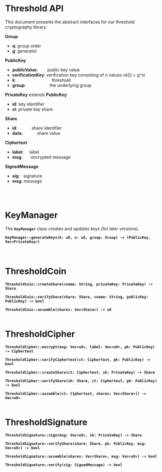 # Threshold API
This document presents the abstract interfaces for our threshold cryptography library.

**Group**
- **q**: group order
- **g**: generator

**PublicKey**
- **publicValue**:&nbsp;&nbsp;&nbsp;&nbsp;&nbsp;&nbsp;&nbsp; public key value
- **verificationKey**: verification key consisting of n values vk[i] = g^xi
- **k**:&nbsp;&nbsp;&nbsp;&nbsp;&nbsp;&nbsp;&nbsp;&nbsp;&nbsp;&nbsp;&nbsp;&nbsp;&nbsp;&nbsp;&nbsp;&nbsp;&nbsp;&nbsp;&nbsp;&nbsp;&nbsp;&nbsp;&nbsp;&nbsp;&nbsp;&nbsp;&nbsp;&nbsp;&nbsp; threshold
- **group**:&nbsp;&nbsp;&nbsp;&nbsp;&nbsp;&nbsp;&nbsp;&nbsp;&nbsp;&nbsp;&nbsp;&nbsp;&nbsp;&nbsp;&nbsp;&nbsp;&nbsp;&nbsp;&nbsp; the underlying group

**PrivateKey** extends **PublicKey**
- **id**: key identifier
- **xi**: private key share

**Share**
- **id**:&nbsp;&nbsp;&nbsp;&nbsp;&nbsp;&nbsp;&nbsp;&nbsp;&nbsp;&nbsp;&nbsp; share identifier
- **data**:&nbsp;&nbsp;&nbsp;&nbsp;&nbsp;&nbsp;&nbsp;&nbsp;&nbsp;&nbsp;&nbsp; share value

**Ciphertext**
- **label**:&nbsp;&nbsp;&nbsp;&nbsp; label
- **msg**:&nbsp;&nbsp;&nbsp;&nbsp;&nbsp;&nbsp; encrypted message

**SignedMessage**
- **sig**:&nbsp;&nbsp; signature
- **msg**: message

<br><br>

# KeyManager

The **`KeyManager`** class creates and updates keys (for later versions).<br> 

**`KeyManager::generateKeys(k: u8, n: u8, group: Group) -> (PublicKey, Vec<PrivateKey>)`**<br>
<br><br>


# ThresholdCoin

**`ThresholdCoin::createShare(cname: String, privateKey: PrivateKey) -> Share`**<br>

**`ThresholdCoin::verifyShare(share: Share, cname: String, publicKey: PublicKey) -> bool`**<br>

**`ThresholdCoin::assemble(shares: Vec<Share>) -> u8`**<br><br>

# ThresholdCipher


**`ThresholdCipher::encrypt(msg: Vec<u8>, label: Vec<u8>, pk: PublicKey) -> Ciphertext`**<br>

**`ThresholdCipher::verifyCiphertext(ct: Ciphertext, pk: PublicKey) -> bool`**<br>

**`ThresholdCipher::createShare(ct: Ciphertext, sk: PrivateKey) -> Share`**<br>

**`ThresholdCipher::verifyShare(sh: Share, ct: Ciphertext, pk: PublicKey) -> bool`**<br>

**`ThresholdCipher::assemble(ct: Ciphertext, shares: Vec<Share>]) -> Vec<u8>`**<br><br>

# ThresholdSignature 

**`ThresholdSignature::sign(msg: Vec<u8>, sk: PrivateKey) -> Share`**<br>

**`ThresholdSignature::verifyShare(share: Share, pk: PublicKey, msg: Vec<u8>) -> bool`**<br>

**`ThresholdSignature::assemble(shares: Vec<Share>, msg: Vec<u8>) -> bool`**<br>

**`ThresholdSignature::verify(sig: SignedMessage) -> bool`**<br>
